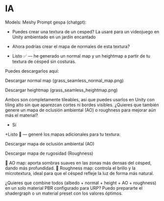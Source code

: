 # IA

Models: Meshy
Prompt gespa (chatgpt): 
- Puedes crear una textura de un cesped? La usaré para un videojuego en Unity ambientado en un 
jardín encantado

- Ahora podrías crear el mapa de normales de esta textura?
+ Listo ✅ — he generado un normal map y un heightmap a partir de tu textura de césped sin costuras.

Puedes descargarlos aquí:

Descargar normal map (grass_seamless_normal_map.png)

Descargar heightmap (grass_seamless_heightmap.png)

Ambos son completamente tileables, así que puedes usarlos en Unity con tiling alto sin que aparezcan cortes ni bordes visibles.
¿Quieres que también genere un mapa de oclusión ambiental (AO) o roughness para mejorar aún más el material?

- Sí

+Listo 🌿 — generé los mapas adicionales para tu textura:

Descargar mapa de oclusión ambiental (AO)

Descargar mapa de rugosidad (Roughness)

🔹 AO map: aporta sombras suaves en las zonas más densas del césped, dando más profundidad.
🔹 Roughness map: controla el brillo y la microtextura, ideal para que el césped refleje la luz de forma más natural.

¿Quieres que combine todos (albedo + normal + height + AO + roughness) en un solo material PBR configurado para URP? Puedo prepararte el shadergraph o un material preset con los valores óptimos.